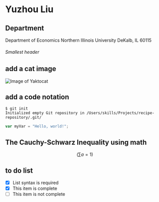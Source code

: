 # Yuzhou Liu

## Department

Department of Economics
Northern Illinois University
DeKalb, IL 60115

###### Smallest header

## add a cat image
![Image of Yaktocat](https://octodex.github.com/images/yaktocat.png)

## add a code notation

```
$ git init
Initialized empty Git repository in /Users/skills/Projects/recipe-repository/.git/
```

```javascript
var myVar = "Hello, world!";
```

## The Cauchy-Schwarz Inequality using math

```math
\left( \sum a = 1 \right)
```

## to do list

- [x] List syntax is required
- [x] This item is complete
- [ ] This item is not complete
